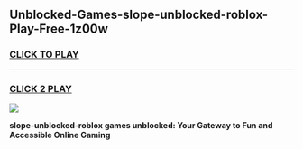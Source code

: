 
## Unblocked-Games-slope-unblocked-roblox-Play-Free-1z00w
<h3>
<a href="https://premium76.site?title=slope-unblocked-roblox&ref=20M">CLICK TO PLAY</a></h3>
<hr>

<h3>
<a href="https://premium76.site?title=slope-unblocked-roblox&ref=20M">CLICK 2 PLAY</a>
  
</h3>

<a href="https://premium76.site?title=slope-unblocked-roblox&ref=19M"><img src="https://clearcache.store/games.png"></a>


**slope-unblocked-roblox games unblocked: Your Gateway to Fun and Accessible Online Gaming**
